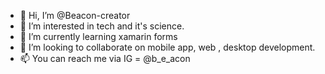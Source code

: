 - 👋 Hi, I’m @Beacon-creator
- 👀 I’m interested in tech and it's science.
- 🌱 I’m currently learning xamarin forms
- 💞️ I’m looking to collaborate on mobile app, web , desktop development.
- 📫 You can reach me via IG = @b_e_acon

<!---
Beacon-creator/Beacon-creator is a ✨ special ✨ repository because its `README.md` (this file) appears on your GitHub profile.
You can click the Preview link to take a look at your changes.
--->
